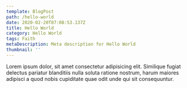 ```yaml
---
template: BlogPost
path: /hello-world
date: 2020-02-20T07:08:53.137Z
title: Hello World
category: Hello World
tags: Faith
metaDescription: Meta description for Hello World
thumbnail: ''
---
```


Lorem ipsum dolor, sit amet consectetur adipisicing elit. Similique fugiat delectus pariatur blanditiis nulla soluta ratione nostrum, harum maiores adipisci a quod nobis cupiditate quae odit unde qui sit consequuntur.
